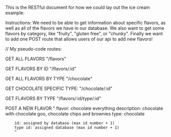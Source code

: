 This is the RESTful document for how we could lay out the ice cream example:

Instructions:
We need to be able to get information about specific flavors, as well as all of the flavors we have in our database. We also want to get some flavors by category, like "fruity", "gluten free", or "chunky". Finally we want to add one POST route that allows users of our api to add new flavors!

// My pseudo-code routes:

GET ALL FLAVORS "/flavors"

GET FLAVORS BY ID "/flavors/:id"

GET ALL FLAVORS BY TYPE "/chocolate"

GET CHOCOLATE SPECIFIC TYPE: "/chocolate/:id"

GET FLAVORS BY TYPE "/flavors/:id/type/:id"

POST A NEW FLAVOR "
		flavor: chocolate everything
		description: chocolate with chocolate goo, chocolate chips and brownies
		type: chocolate
		
		id: assigned by database (max id number + 1)
		type id: assigned database (max id number + 1)
		"


		